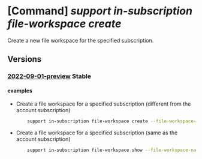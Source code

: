 # [Command] _support in-subscription file-workspace create_

Create a new file workspace for the specified subscription.

## Versions

### [2022-09-01-preview](/Resources/mgmt-plane/L3N1YnNjcmlwdGlvbnMve30vcHJvdmlkZXJzL21pY3Jvc29mdC5zdXBwb3J0L2ZpbGV3b3Jrc3BhY2VzL3t9/2022-09-01-preview.xml) **Stable**

<!-- mgmt-plane /subscriptions/{}/providers/microsoft.support/fileworkspaces/{} 2022-09-01-preview -->

#### examples

- Create a file workspace for a specified subscription (different from the account subscription)
    ```bash
        support in-subscription file-workspace create --file-workspace-name "TestWorkspaceName" --subscription "TestSubscription"
    ```

- Create a file workspace for a specified subscription (same as the account subscription)
    ```bash
        support in-subscription file-workspace show --file-workspace-name "TestWorkspaceName"
    ```
